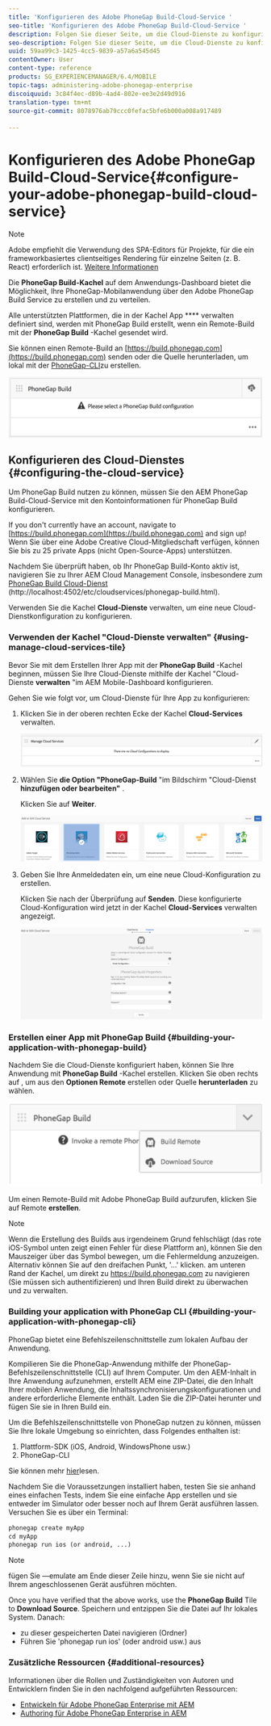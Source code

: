 ```yaml
---
title: 'Konfigurieren des Adobe PhoneGap Build-Cloud-Service '
seo-title: 'Konfigurieren des Adobe PhoneGap Build-Cloud-Service '
description: Folgen Sie dieser Seite, um die Cloud-Dienste zu konfigurieren und Ihre Anwendung mit PhoneGap Build zu erstellen.
seo-description: Folgen Sie dieser Seite, um die Cloud-Dienste zu konfigurieren und Ihre Anwendung mit PhoneGap Build zu erstellen.
uuid: 59aa99c3-1425-4cc5-9839-a57a6a545d45
contentOwner: User
content-type: reference
products: SG_EXPERIENCEMANAGER/6.4/MOBILE
topic-tags: administering-adobe-phonegap-enterprise
discoiquuid: 3c84f4ec-d89b-4ad4-802e-ee3e2d49d916
translation-type: tm+mt
source-git-commit: 8078976ab79ccc0fefac5bfe6b000a008a917489

---
```



# Konfigurieren des Adobe PhoneGap Build-Cloud-Service{#configure-your-adobe-phonegap-build-cloud-service} 

>[!NOTE]
>
>Adobe empfiehlt die Verwendung des SPA-Editors für Projekte, für die ein frameworkbasiertes clientseitiges Rendering für einzelne Seiten (z. B. React) erforderlich ist. [Weitere Informationen](/help/sites-developing/spa-overview.md)

Die **PhoneGap Build-Kachel** auf dem Anwendungs-Dashboard bietet die Möglichkeit, Ihre PhoneGap-Mobilanwendung über den Adobe PhoneGap Build Service zu erstellen und zu verteilen.

Alle unterstützten Plattformen, die in der Kachel App **** verwalten definiert sind, werden mit PhoneGap Build erstellt, wenn ein Remote-Build mit der **PhoneGap Build** -Kachel gesendet wird.

Sie können einen Remote-Build an [https://build.phonegap.com](https://build.phonegap.com) senden oder die Quelle herunterladen, um lokal mit der [PhoneGap-CLI](https://docs.phonegap.com/references/phonegap-cli/)zu erstellen.

![Bereich „PhoneGap-Build“](assets/chlimage_1-60.png)

## Konfigurieren des Cloud-Dienstes {#configuring-the-cloud-service}

Um PhoneGap Build nutzen zu können, müssen Sie den AEM PhoneGap Build-Cloud-Service mit den Kontoinformationen für PhoneGap Build konfigurieren.

If you don&#39;t currently have an account, navigate to [https://build.phonegap.com](https://build.phonegap.com) and sign up! Wenn Sie über eine Adobe Creative Cloud-Mitgliedschaft verfügen, können Sie bis zu 25 private Apps (nicht Open-Source-Apps) unterstützen.

Nachdem Sie überprüft haben, ob Ihr PhoneGap Build-Konto aktiv ist, navigieren Sie zu Ihrer AEM Cloud Management Console, insbesondere zum [PhoneGap Build Cloud-Dienst](http://localhost:4502/etc/cloudservices/phonegap-build.html) (http://localhost:4502/etc/cloudservices/phonegap-build.html).

Verwenden Sie die Kachel **Cloud-Dienste** verwalten, um eine neue Cloud-Dienstkonfiguration zu konfigurieren.

### Verwenden der Kachel &quot;Cloud-Dienste verwalten&quot; {#using-manage-cloud-services-tile}

Bevor Sie mit dem Erstellen Ihrer App mit der **PhoneGap Build** -Kachel beginnen, müssen Sie Ihre Cloud-Dienste mithilfe der Kachel &quot;Cloud-Dienste **verwalten** &quot;im AEM Mobile-Dashboard konfigurieren.

Gehen Sie wie folgt vor, um Cloud-Dienste für Ihre App zu konfigurieren:

1. Klicken Sie in der oberen rechten Ecke der Kachel **Cloud-Services** verwalten.

   ![chlimage_1-61](assets/chlimage_1-61.png)

1. Wählen Sie **die Option &quot;PhoneGap-Build** &quot;im Bildschirm &quot;Cloud-Dienst **hinzufügen oder bearbeiten&quot;** .

   Klicken Sie auf **Weiter**.

   ![chlimage_1-62](assets/chlimage_1-62.png)

1. Geben Sie Ihre Anmeldedaten ein, um eine neue Cloud-Konfiguration zu erstellen.

   Klicken Sie nach der Überprüfung auf **Senden**. Diese konfigurierte Cloud-Konfiguration wird jetzt in der Kachel **Cloud-Services** verwalten angezeigt.

   ![chlimage_1-63](assets/chlimage_1-63.png)

### Erstellen einer App mit PhoneGap Build {#building-your-application-with-phonegap-build}

Nachdem Sie die Cloud-Dienste konfiguriert haben, können Sie Ihre Anwendung mit **PhoneGap Build** -Kachel erstellen. Klicken Sie oben rechts auf , um aus den **Optionen Remote** erstellen oder Quelle **herunterladen** zu wählen.

![chlimage_1-64](assets/chlimage_1-64.png)

Um einen Remote-Build mit Adobe PhoneGap Build aufzurufen, klicken Sie auf Remote **erstellen**.

>[!NOTE]
>
>Wenn die Erstellung des Builds aus irgendeinem Grund fehlschlägt (das rote iOS-Symbol unten zeigt einen Fehler für diese Plattform an), können Sie den Mauszeiger über das Symbol bewegen, um die Fehlermeldung anzuzeigen. Alternativ können Sie auf den dreifachen Punkt, &#39;...&#39; klicken. am unteren Rand der Kachel, um direkt zu https://build.phonegap.com zu navigieren (Sie müssen sich authentifizieren) und Ihren Build direkt zu überwachen und zu verwalten.

### Building your application with PhoneGap CLI {#building-your-application-with-phonegap-cli}

PhoneGap bietet eine Befehlszeilenschnittstelle zum lokalen Aufbau der Anwendung.

Kompilieren Sie die PhoneGap-Anwendung mithilfe der PhoneGap-Befehlszeilenschnittstelle (CLI) auf Ihrem Computer. Um den AEM-Inhalt in Ihre Anwendung aufzunehmen, erstellt AEM eine ZIP-Datei, die den Inhalt Ihrer mobilen Anwendung, die Inhaltssynchronisierungskonfigurationen und andere erforderliche Elemente enthält. Laden Sie die ZIP-Datei herunter und fügen Sie sie in Ihren Build ein.

Um die Befehlszeilenschnittstelle von PhoneGap nutzen zu können, müssen Sie Ihre lokale Umgebung so einrichten, dass Folgendes enthalten ist:

1. Plattform-SDK (iOS, Android, WindowsPhone usw.)
1. PhoneGap-CLI

Sie können mehr [hier](https://docs.phonegap.com/references/phonegap-cli/)lesen.

Nachdem Sie die Voraussetzungen installiert haben, testen Sie sie anhand eines einfachen Tests, indem Sie eine einfache App erstellen und sie entweder im Simulator oder besser noch auf Ihrem Gerät ausführen lassen. Versuchen Sie es über ein Terminal:

```xml
phonegap create myApp
cd myApp
phonegap run ios (or android, ...)
```

>[!NOTE]
>
>fügen Sie —emulate am Ende dieser Zeile hinzu, wenn Sie sie nicht auf Ihrem angeschlossenen Gerät ausführen möchten.

Once you have verified that the above works, use the **PhoneGap Build** Tile to **Download Source**. Speichern und entzippen Sie die Datei auf Ihr lokales System. Danach:

* zu dieser gespeicherten Datei navigieren (Ordner)
* Führen Sie &#39;phonegap run ios&#39; (oder android usw.) aus

### Zusätzliche Ressourcen {#additional-resources}

Informationen über die Rollen und Zuständigkeiten von Autoren und Entwicklern finden Sie in den nachfolgend aufgeführten Ressourcen:

* [Entwickeln für Adobe PhoneGap Enterprise mit AEM](/help/mobile/developing-in-phonegap.md)
* [Authoring für Adobe PhoneGap Enterprise in AEM](/help/mobile/phonegap.md)
